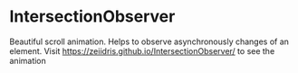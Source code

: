 # IntersectionObserver
Beautiful scroll animation. 
Helps to observe asynchronously changes of an element. 
Visit https://zeiidris.github.io/IntersectionObserver/ to see the animation
